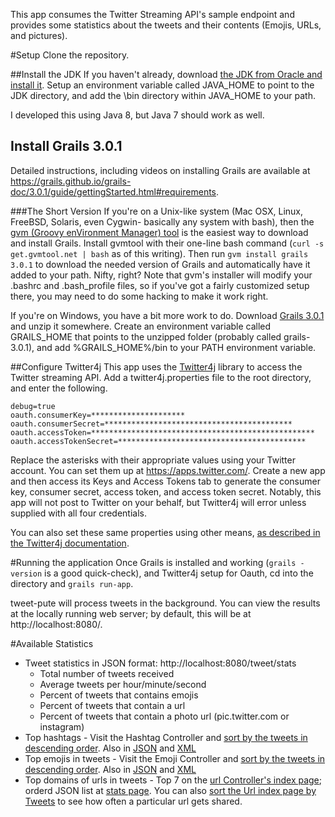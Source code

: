 This app consumes the Twitter Streaming API's sample endpoint and provides some statistics about the tweets and their contents (Emojis, URLs, and pictures).

#Setup
Clone the repository.

##Install the JDK
If you haven't already, download [the JDK from Oracle and install it](http://www.oracle.com/technetwork/java/javase/downloads/jdk8-downloads-2133151.html). Setup an environment variable called JAVA_HOME to point to the JDK directory, and add the \bin directory within JAVA_HOME to your path.

I developed this using Java 8, but Java 7 should work as well.

## Install Grails 3.0.1
Detailed instructions, including videos on installing Grails are available at https://grails.github.io/grails-doc/3.0.1/guide/gettingStarted.html#requirements.

###The Short Version
If you're on a Unix-like system (Mac OSX, Linux, FreeBSD, Solaris, even Cygwin- basically any system with bash), then the [gvm (Groovy enVironment Manager) tool](http://gvmtool.net/) is the easiest way to download and install Grails. Install gvmtool with their one-line bash command (`curl -s get.gvmtool.net | bash` as of this writing). Then run `gvm install grails 3.0.1` to download the needed version of Grails and automatically have it added to your path. Nifty, right? Note that gvm's installer will modify your .bashrc and .bash_profile files, so if you've got a fairly customized setup there, you may need to do some hacking to make it work right.

If you're on Windows, you have a bit more work to do. Download [Grails 3.0.1](https://github.com/grails/grails-core/releases/download/v3.0.1/grails-3.0.1.zip) and unzip it somewhere. Create an environment variable called GRAILS_HOME that points to the unzipped folder (probably called grails-3.0.1), and add %GRAILS_HOME%/bin to your PATH environment variable.

##Configure Twitter4j
This app uses the [Twitter4j](http://twitter4j.org) library to access the Twitter streaming API. Add a twitter4j.properties file to the root directory, and enter the following.

```
debug=true
oauth.consumerKey=*********************
oauth.consumerSecret=******************************************
oauth.accessToken=**************************************************
oauth.accessTokenSecret=******************************************
```

Replace the asterisks with their appropriate values using your Twitter account. You can set them up at https://apps.twitter.com/. Create a new app and then access its Keys and Access Tokens tab to generate the consumer key, consumer secret, access token, and access token secret. Notably, this app will not post to Twitter on your behalf, but Twitter4j will error unless supplied with all four credentials.

You can also set these same properties using other means, [as described in the Twitter4j documentation](http://twitter4j.org/en/configuration.html).

#Running the application
Once Grails is installed and working (`grails -version` is a good quick-check), and Twitter4j setup for Oauth, cd into the directory and `grails run-app`.

tweet-pute will process tweets in the background. You can view the results at the locally running web server; by default, this will be at http://localhost:8080/.

#Available Statistics
* Tweet statistics in JSON format: http://localhost:8080/tweet/stats
    * Total number of tweets received
    * Average tweets per hour/minute/second
    * Percent of tweets that contains emojis
    * Percent of tweets that contain a url
    * Percent of tweets that contain a photo url (pic.twitter.com or instagram)
* Top hashtags - Visit the Hashtag Controller and [sort by the tweets in descending order](http://localhost:8080/hashtag/index?sort=tweets&max=10&order=desc). Also in [JSON](http://localhost:8080/hashtag/index.json?sort=tweets&max=10&order=desc) and [XML](http://localhost:8080/hashtag/index.xml?sort=tweets&max=10&order=desc)
* Top emojis in tweets - Visit the Emoji Controller and [sort by the tweets in descending order](http://localhost:8080/emoji/index?sort=tweets&max=10&order=desc). Also in [JSON](http://localhost:8080/emoji/index.json?sort=tweets&max=10&order=desc) and [XML](http://localhost:8080/emoji/index.xml?sort=tweets&max=10&order=desc)
* Top domains of urls in tweets - Top 7 on the [url Controller's index page](http://localhost:8080/url/index); orderd JSON list at [stats page](http://localhost:8080/url/stats). You can also [sort the Url index page by Tweets](http://localhost:8080/url/index?sort=tweets&max=10&order=desc) to see how often a particular url gets shared.
